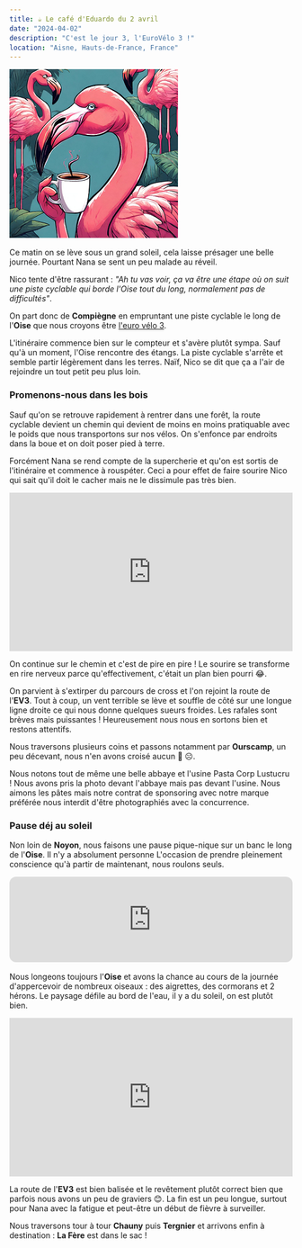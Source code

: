```yaml
---
title: ☕ Le café d'Eduardo du 2 avril
date: "2024-04-02"
description: "C'est le jour 3, l'EuroVélo 3 !"
location: "Aisne, Hauts-de-France, France"
---
```


![Café d'Eduardo](../cafe_eduardo.png)

Ce matin on se lève sous un grand soleil, cela laisse présager une belle journée. Pourtant Nana se sent un peu malade au réveil.

Nico tente d'être rassurant :
_"Ah tu vas voir, ça va être une étape où on suit une piste cyclable qui borde l'Oise tout du long, normalement pas de difficultés"_.

On part donc de **Compiègne** en empruntant une piste cyclable le long de l'**Oise** que nous croyons être [l'euro vélo 3](https://fr.eurovelo.com/ev3).

L'itinéraire commence bien sur le compteur et s'avère plutôt sympa. Sauf qu'à un moment, l'Oise rencontre des étangs. La piste cyclable s'arrête et semble partir légèrement dans les terres. Naïf, Nico se dit que ça a l'air de rejoindre un tout petit peu plus loin.

### Promenons-nous dans les bois

Sauf qu'on se retrouve rapidement à rentrer dans une forêt, la route cyclable devient un chemin qui devient de moins en moins pratiquable avec le poids que nous transportons sur nos vélos. On s'enfonce par endroits dans la boue et on doit poser pied à terre.

Forcément Nana se rend compte de la supercherie et qu'on est sortis de l'itinéraire et commence à rouspéter. Ceci a pour effet de faire sourire Nico qui sait qu'il doit le cacher mais ne le dissimule pas très bien.

<div style="width: 100%; height: 0; position: relative; padding-bottom: 56%;"><iframe src="https://giphy.com/embed/l0ExtWSZEgiJUaoU0" style="top: 0; left: 0; width: 100%; height: 100%; position: absolute; border: 0;" allowfullscreen scrolling="no" allow="encrypted-media;" class="giphy-embed"></iframe></div>

On continue sur le chemin et c'est de pire en pire ! Le sourire se transforme en rire nerveux parce qu'effectivement, c'était un plan bien pourri 😂.

On parvient à s'extirper du parcours de cross et l'on rejoint la route de l'**EV3**. Tout à coup, un vent terrible se lève et souffle de côté sur une longue ligne droite ce qui nous donne quelques sueurs froides. Les rafales sont brèves mais puissantes ! Heureusement nous nous en sortons bien et restons attentifs.

Nous traversons plusieurs coins et passons notamment par **Ourscamp**, un peu décevant, nous n'en avons croisé aucun 🐻 ☹️.

Nous notons tout de même une belle abbaye et l'usine Pasta Corp Lustucru ! Nous avons pris la photo devant l'abbaye mais pas devant l'usine. Nous aimons les pâtes mais notre contrat de sponsoring avec notre marque préférée nous interdit d'être photographiés avec la concurrence.

### Pause déj au soleil

Non loin de **Noyon**, nous faisons une pause pique-nique sur un banc le long de l'**Oise**. Il n'y a absolument personne L'occasion de prendre pleinement conscience qu'à partir de maintenant, nous roulons seuls.

<iframe style="border-radius:12px" src="https://open.spotify.com/embed/track/75rMuRwVOUQ6pyVJsUOY5C?utm_source=generator&theme=0" width="100%" height="152" frameBorder="0" allow="autoplay; clipboard-write; encrypted-media; fullscreen; picture-in-picture" loading="lazy"></iframe>

Nous longeons toujours l'**Oise** et avons la chance au cours de la journée d'appercevoir de nombreux oiseaux : des aigrettes, des cormorans et 2 hérons. Le paysage défile au bord de l'eau, il y a du soleil, on est plutôt bien.

<div style="width: 100%; height: 0; position: relative; padding-bottom: 56%;"><iframe src="https://giphy.com/embed/aiE3JQU3vLqTK" style="top: 0; left: 0; width: 100%; height: 100%; position: absolute; border: 0;" allowfullscreen scrolling="no" allow="encrypted-media;" class="giphy-embed"></iframe></div>

La route de l'**EV3** est bien balisée et le revêtement plutôt correct bien que parfois nous avons un peu de graviers 😊. La fin est un peu longue, surtout pour Nana avec la fatigue et peut-être un début de fièvre à surveiller.

Nous traversons tour à tour **Chauny** puis **Tergnier** et arrivons enfin à destination :
**La Fère** est dans le sac !
